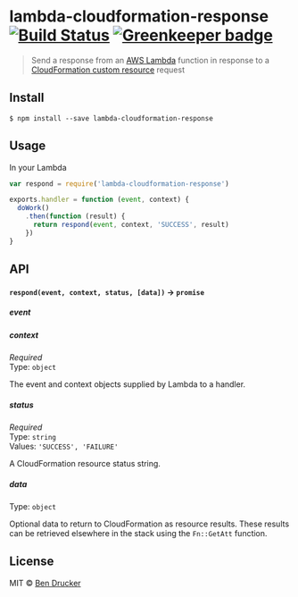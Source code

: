 # lambda-cloudformation-response [![Build Status](https://travis-ci.org/bendrucker/lambda-cloudformation-response.svg?branch=master)](https://travis-ci.org/bendrucker/lambda-cloudformation-response) [![Greenkeeper badge](https://badges.greenkeeper.io/bendrucker/lambda-cloudformation-response.svg)](https://greenkeeper.io/)

> Send a response from an [AWS Lambda](https://aws.amazon.com/lambda/) function in response to a [CloudFormation custom resource](http://docs.aws.amazon.com/AWSCloudFormation/latest/UserGuide/template-custom-resources-lambda.html) request


## Install

```
$ npm install --save lambda-cloudformation-response
```


## Usage

In your Lambda 

```js
var respond = require('lambda-cloudformation-response')

exports.handler = function (event, context) {
  doWork()
    .then(function (result) {
      return respond(event, context, 'SUCCESS', result)  
    })
}
```

## API

#### `respond(event, context, status, [data])` -> `promise`

##### event
##### context

*Required*  
Type: `object`

The event and context objects supplied by Lambda to a handler.

##### status

*Required*  
Type: `string`  
Values: `'SUCCESS', 'FAILURE'`

A CloudFormation resource status string.

##### data

Type: `object`

Optional data to return to CloudFormation as resource results. These results can be retrieved elsewhere in the stack using the `Fn::GetAtt` function.


## License

MIT © [Ben Drucker](http://bendrucker.me)
